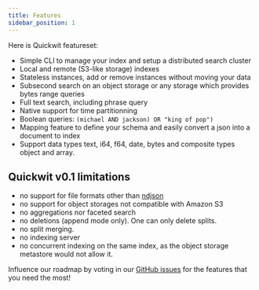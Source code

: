 ```yaml
---
title: Features
sidebar_position: 1
---
```


Here is Quickwit featureset:

- Simple CLI to manage your index and setup a distributed search cluster
- Local and remote (S3-like storage) indexes
- Stateless instances, add or remove instances without moving your data
- Subsecond search on an object storage or any storage which provides bytes range queries
- Full text search, including phrase query
- Native support for time partitionning
- Boolean queries: `(michael AND jackson) OR "king of pop")`
- Mapping feature to define your schema and easily convert a json into a document to index
- Support data types text, i64, f64, date, bytes and composite types object and array.


## Quickwit v0.1 limitations
- no support for file formats other than [ndjson](http://ndjson.org/)
- no support for object storages not compatible with Amazon S3
- no aggregations nor faceted search
- no deletions (append mode only). One can only delete splits.
- no split merging.
- no indexing server
- no concurrent indexing on the same index, as the object storage metastore would not allow it.

Influence our roadmap by voting in our [GitHub issues](https://github.com/quickwit-inc/quickwit/issues) for the features that you need the most!
